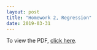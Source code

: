 ```yaml
---
layout: post
title: "Homework 2, Regression"
date: 2019-03-31
---
```

To view the PDF, [click here](https://github.com/guyufeng96/guyufeng96.github.io/blob/master/_posts/microeconometrics_hw2.pdf).
